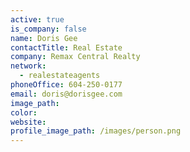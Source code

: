 ```yaml
---
active: true
is_company: false
name: Doris Gee
contactTitle: Real Estate
company: Remax Central Realty
network:
  - realestateagents
phoneOffice: 604-250-0177
email: doris@dorisgee.com
image_path:
color:
website:
profile_image_path: /images/person.png
---
```



